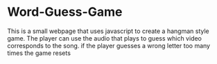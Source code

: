 # Word-Guess-Game
This is a small webpage that uses javascript to create a hangman style game. The player can use the audio that plays to guess which 
video corresponds to the song. if the player guesses a wrong letter too many times the game resets
